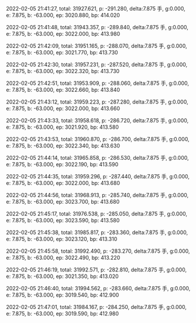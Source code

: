 2022-02-05 21:41:27, total: 31927.621, p: -291.280, delta:7.875 手, g:0.000, e: 7.875, b: -63.000, ep: 3020.880, bp: 414.020

2022-02-05 21:41:48, total: 31943.357, p: -289.840, delta:7.875 手, g:0.000, e: 7.875, b: -63.000, ep: 3022.000, bp: 413.980

2022-02-05 21:42:09, total: 31951.165, p: -288.070, delta:7.875 手, g:0.000, e: 7.875, b: -63.000, ep: 3021.770, bp: 413.730

2022-02-05 21:42:30, total: 31957.231, p: -287.520, delta:7.875 手, g:0.000, e: 7.875, b: -63.000, ep: 3022.320, bp: 413.730

2022-02-05 21:42:51, total: 31953.909, p: -288.060, delta:7.875 手, g:0.000, e: 7.875, b: -63.000, ep: 3022.660, bp: 413.840

2022-02-05 21:43:12, total: 31959.223, p: -287.280, delta:7.875 手, g:0.000, e: 7.875, b: -63.000, ep: 3022.000, bp: 413.660

2022-02-05 21:43:33, total: 31958.618, p: -286.720, delta:7.875 手, g:0.000, e: 7.875, b: -63.000, ep: 3021.920, bp: 413.580

2022-02-05 21:43:53, total: 31960.870, p: -286.700, delta:7.875 手, g:0.000, e: 7.875, b: -63.000, ep: 3022.340, bp: 413.630

2022-02-05 21:44:14, total: 31965.858, p: -286.530, delta:7.875 手, g:0.000, e: 7.875, b: -63.000, ep: 3022.190, bp: 413.590

2022-02-05 21:44:35, total: 31959.296, p: -287.440, delta:7.875 手, g:0.000, e: 7.875, b: -63.000, ep: 3022.000, bp: 413.680

2022-02-05 21:44:56, total: 31968.913, p: -285.740, delta:7.875 手, g:0.000, e: 7.875, b: -63.000, ep: 3023.700, bp: 413.680

2022-02-05 21:45:17, total: 31976.538, p: -285.050, delta:7.875 手, g:0.000, e: 7.875, b: -63.000, ep: 3023.590, bp: 413.580

2022-02-05 21:45:38, total: 31985.817, p: -283.360, delta:7.875 手, g:0.000, e: 7.875, b: -63.000, ep: 3023.120, bp: 413.310

2022-02-05 21:45:58, total: 31992.490, p: -283.270, delta:7.875 手, g:0.000, e: 7.875, b: -63.000, ep: 3022.490, bp: 413.220

2022-02-05 21:46:19, total: 31992.571, p: -282.810, delta:7.875 手, g:0.000, e: 7.875, b: -63.000, ep: 3021.350, bp: 413.020

2022-02-05 21:46:40, total: 31994.562, p: -283.660, delta:7.875 手, g:0.000, e: 7.875, b: -63.000, ep: 3019.540, bp: 412.900

2022-02-05 21:47:01, total: 31984.167, p: -284.250, delta:7.875 手, g:0.000, e: 7.875, b: -63.000, ep: 3019.590, bp: 412.980
